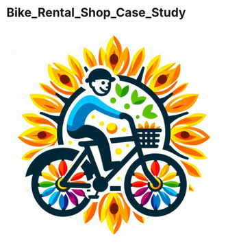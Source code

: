 # Bike_Rental_Shop_Case_Study

![image alt](https://github.com/Coderbiswajit24/Bike_Rental_Shop_Case_Study/blob/388aa87935e0249a466cbe122e3595bde97846f8/logo%20of%20bike%20rental%20shop.png)

